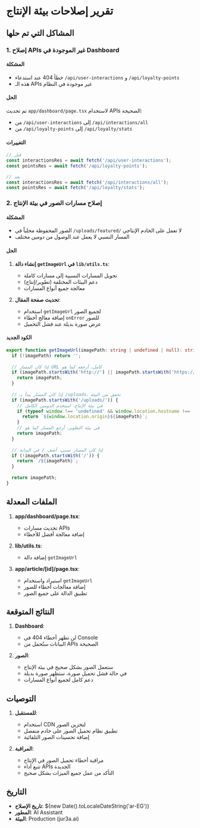 # تقرير إصلاحات بيئة الإنتاج

## المشاكل التي تم حلها

### 1. إصلاح APIs غير الموجودة في Dashboard

#### المشكلة
- خطأ 404 عند استدعاء `/api/user-interactions` و `/api/loyalty-points`
- هذه الـ APIs غير موجودة في النظام

#### الحل
تم تحديث `app/dashboard/page.tsx` لاستخدام APIs الصحيحة:
- من `/api/user-interactions` إلى `/api/interactions/all`
- من `/api/loyalty-points` إلى `/api/loyalty/stats`

#### التغييرات
```typescript
// قبل
const interactionsRes = await fetch('/api/user-interactions');
const pointsRes = await fetch('/api/loyalty-points');

// بعد
const interactionsRes = await fetch('/api/interactions/all');
const pointsRes = await fetch('/api/loyalty/stats');
```

### 2. إصلاح مسارات الصور في بيئة الإنتاج

#### المشكلة
- الصور المحفوظة محلياً في `/uploads/featured/` لا تعمل على الخادم الإنتاجي
- المسار النسبي لا يعمل عند الوصول من دومين مختلف

#### الحل
1. **إنشاء دالة `getImageUrl` في `lib/utils.ts`**:
   - تحويل المسارات النسبية إلى مسارات كاملة
   - دعم البيئات المختلفة (تطوير/إنتاج)
   - معالجة جميع أنواع المسارات

2. **تحديث صفحة المقال**:
   - استخدام `getImageUrl` لجميع الصور
   - إضافة معالج أخطاء `onError` للصور
   - عرض صورة بديلة عند فشل التحميل

#### الكود الجديد
```typescript
export function getImageUrl(imagePath: string | undefined | null): string {
  if (!imagePath) return '';
  
  // إذا كان المسار URL كامل، أرجعه كما هو
  if (imagePath.startsWith('http://') || imagePath.startsWith('https://')) {
    return imagePath;
  }
  
  // إذا كان المسار يبدأ بـ /uploads، تحقق من البيئة
  if (imagePath.startsWith('/uploads/')) {
    // في بيئة الإنتاج، استخدم الدومين الكامل
    if (typeof window !== 'undefined' && window.location.hostname !== 'localhost') {
      return `${window.location.origin}${imagePath}`;
    }
    // في بيئة التطوير، أرجع المسار كما هو
    return imagePath;
  }
  
  // إذا كان المسار نسبي، أضف / في البداية
  if (!imagePath.startsWith('/')) {
    return `/${imagePath}`;
  }
  
  return imagePath;
}
```

## الملفات المعدلة

1. **app/dashboard/page.tsx**:
   - تحديث مسارات APIs
   - إضافة معالجة أفضل للأخطاء

2. **lib/utils.ts**:
   - إضافة دالة `getImageUrl`

3. **app/article/[id]/page.tsx**:
   - استيراد واستخدام `getImageUrl`
   - إضافة معالجات أخطاء للصور
   - تطبيق الدالة على جميع الصور

## النتائج المتوقعة

1. **Dashboard**:
   - لن تظهر أخطاء 404 في Console
   - البيانات ستُحمل من APIs الصحيحة

2. **الصور**:
   - ستعمل الصور بشكل صحيح في بيئة الإنتاج
   - في حالة فشل تحميل صورة، ستظهر صورة بديلة
   - دعم كامل لجميع أنواع المسارات

## التوصيات

1. **للمستقبل**:
   - استخدام CDN لتخزين الصور
   - تطبيق نظام تحميل الصور على خادم منفصل
   - إضافة تحسينات الصور التلقائية

2. **المراقبة**:
   - مراقبة أخطاء تحميل الصور في الإنتاج
   - تتبع أداء APIs الجديدة
   - التأكد من عمل جميع الميزات بشكل صحيح

## التاريخ
- **تاريخ الإصلاح**: ${new Date().toLocaleDateString('ar-EG')}
- **المطور**: AI Assistant
- **البيئة**: Production (jur3a.ai) 